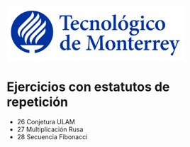 ![Tec de Monterrey](images/logotecmty.png)
# Ejercicios con estatutos de repetición

- 26 Conjetura ULAM
- 27 Multiplicación Rusa
- 28 Secuencia Fibonacci

